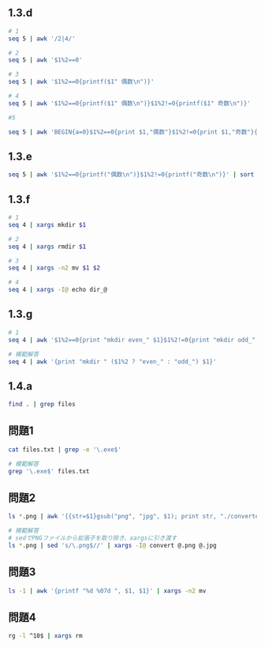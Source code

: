 ## 1.3.d

```bash
# 1
seq 5 | awk '/2|4/'

# 2
seq 5 | awk '$1%2==0'

# 3
seq 5 | awk '$1%2==0{printf($1" 偶数\n")}'

# 4
seq 5 | awk '$1%2==0{printf($1" 偶数\n")}$1%2!=0{printf($1" 奇数\n")}'

#5

seq 5 | awk 'BEGIN{a=0}$1%2==0{print $1,"偶数"}$1%2!=0{print $1,"奇数"}{a+=$1}END{print "合計 ",a,"\n"}'
```

## 1.3.e

```bash
seq 5 | awk '$1%2==0{printf("偶数\n")}$1%2!=0{printf("奇数\n")}' | sort | uniq -c
```

## 1.3.f

```bash
# 1
seq 4 | xargs mkdir $1

# 2
seq 4 | xargs rmdir $1

# 3
seq 4 | xargs -n2 mv $1 $2

# 4
seq 4 | xargs -I@ echo dir_@
```

## 1.3.g

```bash
# 1
seq 4 | awk '$1%2==0{print "mkdir even_" $1}$1%2!=0{print "mkdir odd_" $1}' | bash

# 模範解答
seq 4 | awk '{print "mkdir " ($1%2 ? "even_" : "odd_") $1}'
```

## 1.4.a
```bash
find . | grep files
```

## 問題1
```bash
cat files.txt | grep -e '\.exe$'

# 模範解答
grep '\.exe$' files.txt
```

## 問題2
```bash
ls *.png | awk '{{str=$1}gsub("png", "jpg", $1); print str, "./converted/"$1}' | xargs -n 2 convert

# 模範解答
# sedでPNGファイルから拡張子を取り除き、xargsに引き渡す
ls *.png | sed 's/\.png$//' | xargs -I@ convert @.png @.jpg
```

## 問題3
```bash
ls -1 | awk '{printf "%d %07d ", $1, $1}' | xargs -n2 mv
```

## 問題4
```bash
rg -l ^10$ | xargs rm
```
